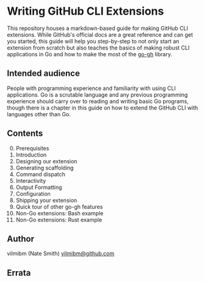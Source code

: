 # Writing GitHub CLI Extensions

This repository houses a markdown-based guide for making GitHub CLI extensions.
While GitHub's official docs are a great reference and can get you started,
this guide will help you step-by-step to not only start an extension from
scratch but also teaches the basics of making robust CLI applications in Go and
how to make the most of the [go-gh](https://github.com/cli/go-gh) library.

## Intended audience

People with programming experience and familiarity with using CLI applications.
Go is a scrutable language and any previous programming experience should carry
over to reading and writing basic Go programs, though there is a chapter in
this guide on how to extend the GitHub CLI with languages other than Go.

## Contents

0. Prerequisites
1. Introduction
2. Designing our extension
3. Generating scaffolding
4. Command dispatch
5. Interactivity
6. Output Formatting
7. Configuration
8. Shipping your extension
9. Quick tour of other go-gh features
10. Non-Go extensions: Bash example
11. Non-Go extensions: Rust example

## Author

vilmibm (Nate Smith) <vilmibm@github.com>

## Errata
